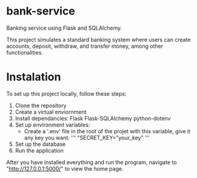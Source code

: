 # bank-service
Banking service using Flask and SQLAlchemy.

This project simulates a standard banking system where users can create accounts, deposit, withdraw, and transfer money, among other functionalities.

# Instalation

To set up this project locally, follow these steps:

1. Clone the repository
2. Create a virtual enviornment
3. Install dependancies:
    Flask
    Flask-SQLAlchemy
    python-dotenv
4. Set up environment variables:
    - Create a '.env' file in the root of the projet with this variable, give it any key you want:
      '''
          "SECRET_KEY="your_key"
      '''
6. Set up the database
7. Run the application

After you have installed everything and run the program, navigate to "http://127.0.0.1:5000/" to view the home page.
